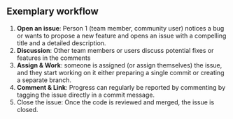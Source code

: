 ## Exemplary workflow

1. **Open an issue**: Person 1 (team member, community user) notices a bug or wants to propose a new feature and opens an issue with a compelling title and a detailed description. 
1. **Discussion**: Other team members or users discuss potential fixes or features in the comments
1. **Assign & Work**: someone is assigned (or assign themselves) the issue, and they start working on it either preparing a single commit or creating a separate <i class="fab fa-git"></i> branch. 
1. **Comment & Link**: Progress can regularly be reported by commenting by tagging the issue directly in a commit message.
1. Close the issue: Once the code is reviewed and merged, the issue is closed. 
